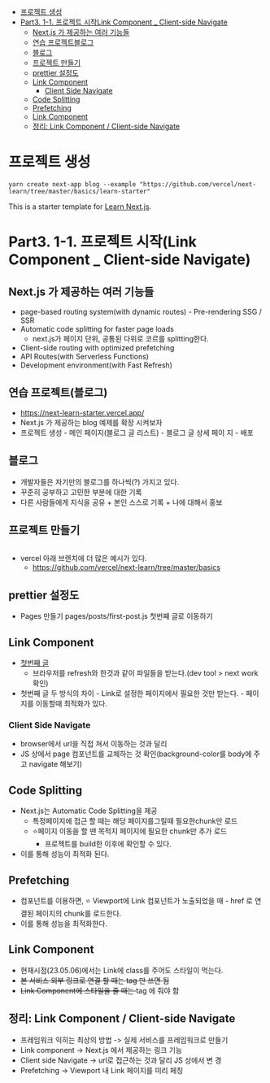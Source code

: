 <!-- TOC -->

- [프로젝트 생성](#%ED%94%84%EB%A1%9C%EC%A0%9D%ED%8A%B8-%EC%83%9D%EC%84%B1)
- [Part3. 1-1. 프로젝트 시작Link Component \_ Client-side Navigate](#part3-1-1-%E1%84%91%E1%85%B3%E1%84%85%E1%85%A9%E1%84%8C%E1%85%A6%E1%86%A8%E1%84%90%E1%85%B3-%E1%84%89%E1%85%B5%E1%84%8C%E1%85%A1%E1%86%A8link-component-%5C_-client-side-navigate)
  - [Next.js 가 제공하는 여러 기능들](#nextjs-%EA%B0%80-%EC%A0%9C%EA%B3%B5%ED%95%98%EB%8A%94-%EC%97%AC%EB%9F%AC-%EA%B8%B0%EB%8A%A5%EB%93%A4)
  - [연습 프로젝트블로그](#%EC%97%B0%EC%8A%B5-%ED%94%84%EB%A1%9C%EC%A0%9D%ED%8A%B8%EB%B8%94%EB%A1%9C%EA%B7%B8)
  - [블로그](#%EB%B8%94%EB%A1%9C%EA%B7%B8)
  - [프로젝트 만들기](#%ED%94%84%EB%A1%9C%EC%A0%9D%ED%8A%B8-%EB%A7%8C%EB%93%A4%EA%B8%B0)
  - [prettier 설정도](#prettier-%EC%84%A4%EC%A0%95%EB%8F%84)
  - [Link Component](#link-component)
    - [Client Side Navigate](#client-side-navigate)
  - [Code Splitting](#code-splitting)
  - [Prefetching](#prefetching)
  - [Link Component](#link-component)
  - [정리: Link Component / Client-side Navigate](#%EC%A0%95%EB%A6%AC-link-component--client-side-navigate)

<!-- /TOC -->

# 프로젝트 생성

```
yarn create next-app blog --example "https://github.com/vercel/next-learn/tree/master/basics/learn-starter"
```

This is a starter template for [Learn Next.js](https://nextjs.org/learn).

# Part3. 1-1. 프로젝트 시작(Link Component \_ Client-side Navigate)

## Next.js 가 제공하는 여러 기능들

- page-based routing system(with dynamic routes) - Pre-rendering SSG / SSR
- Automatic code splitting for faster page loads
  - next.js가 페이지 단위, 공통된 다위로 코르를 splitting한다.
- Client-side routing with optimized prefetching
- API Routes(with Serverless Functions)
- Development environment(with Fast Refresh)

## 연습 프로젝트(블로그)

- https://next-learn-starter.vercel.app/
- Next.js 가 제공하는 blog 예제를 확장 시켜보자
- 프로젝트 생성 - 메인 페이지(블로그 글 리스트) - 블로그 글 상세 페이 지 - 배포

## 블로그

- 개발자들은 자기만의 블로그를 하나씩(?) 가지고 있다.
- 꾸준히 공부하고 고민한 부분에 대한 기록
- 다른 사람들에게 지식을 공유 + 본인 스스로 기록 + 나에 대해서 홍보

## 프로젝트 만들기

```bash

```

- vercel 아래 브렌치에 더 많은 예시가 있다.
  - https://github.com/vercel/next-learn/tree/master/basics

## prettier 설정도

- Pages 만들기 pages/posts/first-post.js 첫번째 글로 이동하기

## Link Component

- <a href=”/posts/first-post”>첫번째 글</a>
  - 브라우저를 refresh와 한것과 같이 파일들을 받는다.(dev tool > next work 확인)
- <Link href=”/posts/first-post”><a>첫번째 글</a></Link> 두 방식의 차이
  - Link로 설정한 페이지에서 필요한 것만 받는다.
  - 페이지를 이동할때 최적화가 있다.

### Client Side Navigate

- browser에서 url을 직접 쳐서 이동하는 것과 달리
- JS 상에서 page 컴포넌트를 교체하는 것 확인(background-color를 body에 주고 navigate 해보기)

## Code Splitting

- Next.js는 Automatic Code Splitting을 제공
  - 특정페이지에 접근 할 때는 해당 페이지를그릴때 필요한chunk만 로드
  - ⭐️페이지 이동을 할 땐 목적지 페이지에 필요한 chunk만 추가 로드
    - 프로젝트를 build한 이후에 확인할 수 있다.
- 이를 통해 성능이 최적화 된다.

## Prefetching

- <Link> 컴포넌트를 이용하면, ⭐️ Viewport에 Link 컴포넌트가 노출되었을 때
  - href 로 연결된 페이지의 chunk를 로드한다.
- 이를 통해 성능을 최적화한다.

## Link Component

- 현재시점(23.05.06)에서는 Link에 class를 주어도 스타일이 먹는다.
- ~~본 서비스 외부 링크로 연결 할 때는 <a> tag 만 쓰면 됨~~
- ~~Link Component에 스타일을 줄 때는 <a> tag 에 줘야 함~~

## 정리: Link Component / Client-side Navigate

- 프레임워크 익히는 최상의 방법 -> 실제 서비스를 프레임워크로 만들기
- Link component -> Next.js 에서 제공하는 링크 기능
- Client side Navigate -> url로 접근하는 것과 달리 JS 상에서 변 경
- Prefetching -> Viewport 내 Link 페이지를 미리 페칭
